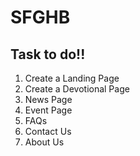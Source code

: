 # SFGHB

<h2>Task to do!!</h2>
<ol>
  <li> Create a Landing Page </li>
  <li> Create a Devotional Page </li>
  <li> News Page </li>
  <li> Event Page </li>
  <li> FAQs </li>
  <li> Contact Us </li>
  <li> About Us </li>
 
